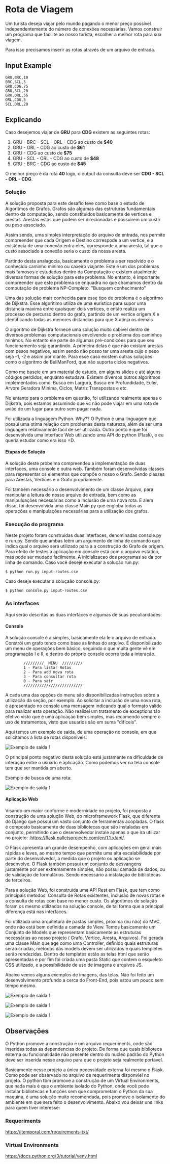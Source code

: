 # Rota de Viagem #

Um turista deseja viajar pelo mundo pagando o menor preço possível independentemente do número de conexões necessárias.
Vamos construir um programa que facilite ao nosso turista, escolher a melhor rota para sua viagem.

Para isso precisamos inserir as rotas através de um arquivo de entrada.

## Input Example ##
```csv
GRU,BRC,10
BRC,SCL,5
GRU,CDG,75
GRU,SCL,20
GRU,ORL,56
ORL,CDG,5
SCL,ORL,20
```

## Explicando ## 
Caso desejemos viajar de **GRU** para **CDG** existem as seguintes rotas:

1. GRU - BRC - SCL - ORL - CDG ao custo de **$40**
2. GRU - ORL - CDG ao custo de **$61**
3. GRU - CDG ao custo de **$75**
4. GRU - SCL - ORL - CDG ao custo de **$48**
5. GRU - BRC - CDG ao custo de **$45**

O melhor preço é da rota **40** logo, o output da consulta deve ser **CDG - SCL - ORL - CDG**.


### Solução ###

A solução proposta para este desafio teve como base o estudo de Algoritmos de Grafos. Grafos são algumas das estruturas 
fundamentais dentro da computação, sendo constituidos basicamente de vertices e arestas. Arestas estas que podem ser 
direcionadas e possuirem um custo ou peso associado. 

Assim sendo, uma simples interpretação do arquivo de entrada, nos permite compreender que cada Origem e Destino 
correspode a um vertice, e a existência de uma conexão entra eles, corresponde a uma aresta, tal que o custo associado 
a conexão seria o custo da nossa aresta.

Partindo desta analagocia, basicamente o problema a ser resolvido e o conhecido caminho minimo ou caxeiro viajante.
Este é um dos problemas mais famosos e estudados dentro da Computação e existem atualmente diversas formas de solução 
para este problema. No entanto, é importante compreender que este problema se enquadra no que chamamos dentro da 
computação de problema NP-Completo. "Busquem conhecimento"

Uma das solução mais conhecida para esse tipo de problema é o algoritmo de Dijkstra. Esse algoritimo utiliza de uma
euristica para supor uma distancia maxima entre quaisquer dois vertices, e então realiza um processo de percurso dentro 
do grafo, partindo de um vertice origem X e identificando todas as menores distancias para que X atinja os demais.

O algoritmo de Dijkstra fornece uma solução muito cabivel dentro de diversos problemas computacionais envolvendo
o problema dos caminhos minimos. No entanto ele parte de algumas pré-condições para que seu funcionamento seja
garantindo. A primeira delas é que não existam arestas com pesos negativos, assim sendo não posso ter uma aresta cujo o
peso seja -1, -2 e assim por diante. Para esse caso existem outras soluções como o algoritmo de BellManFord, que não 
suporta ciclos negativos.

Como me baseie em um material de estudo, em alguns slides e até alguns códigos perdidos, enquanto estudava. Existem
diversos outros algoritmos implementados como: Busca em Largura, Busca em Profundidade, Euler, Arvore Geradora Minima,
Ciclos, Matriz Transpostas e etc.

No entanto para o problema em questão, foi utilizando realmente apenas o Dijkstra, pois estamos assumindo que vc não 
pode viajar em uma rota de avião de um lugar para outro sem pagar nada.

Foi utilizada a linguagem Python. Why?? O Python é uma linguagem que possui uma otima relação com problemas desta
natureza, além de ser uma linguagem relativamente fácil de ser utilizada. Outro ponto é que foi desenvolvida uma
interface Web utilizando uma API do python (Flask), e eu queria estudar como era isso =D.

#### Etapas de Solução ####

A solução deste probelma compreendeu a implementação de duas interfaces, uma console e outra web. Também foram 
desenvolvidas classes para representar os elementos que compõe o nosso o Grafo. Sendo classes para Arestas, Vertices e o
Grafo propriamente. 

Foi também necessário o desenvolvimento de um classe Arquivo, para manipular a leitura do nosso arquivo de entrada, bem
como as manipuluações necessárias como a inclusão de uma nova rota. E alem disso, foi desenvolvida uma classe Main.py
que engloba todas as operações e manipulações necessárias para a utilização dos grafos.


### Execução do programa ###
Neste projeto foram construidas duas interfaces, denominadas console.py e run.py. Sendo que ambas leêm um argumento de 
linha de comando que indica qual o arquivo será utilizado para a a construção do Grafo de origem. Para efeito de testes
a aplicação em console está com o arquivo estatico, mas pode ser mudado facilmente.
A inicializacao dos programas se da por linha de comando. Caso você deseje executar a solução run.py:
```shell
$ python run.py input-routes.csv
```
Caso deseje executar a soluçaão console.py:
```shell
$ python console.py input-routes.csv
```
### As interfaces ###
Aqui serão descritas as duas interfaces e algumas de suas peculiaridades:

#### Console ####
A solução console é a simples, basicamente ela le o arquivo de entrada. Constrói um grafo tendo como base as linhas do
arquivo. É disponibilizado um menu de operações bem básico, seguindo o que muita gente vê em programação I e II, e dentro
do próprio console ocorre toda a interação.

```
        /////////  MENU  /////////
        1 - Para listar Rotas 
        2 - Para add nova rota
        3 - Para consultar rota
        0 - Para sair
        //////////////////////////
```

A cada uma das opções do menu são disponibilizadas instruções sobre a utilização da seção, por exemplo. Ao solicitar a 
inclusão de uma nova rota, é apresentado no console uma mensagem indicando qual o formato valido para 
realizar esta operação. Não realizei um tratamento de exceptions tão efetivo visto que é uma aplicação bem simples, mas 
recomendo sempre o uso de tratamentos, visto que usuarios são em suma "difíceis".

Aqui temos um exemplo de saida, de uma operação no console, em que solicitamos a lista de rotas disponiveis:


![Exemplo de saida 1](/images/ExemploSaidaRotas.png "Exemplo de saída da aplicação console, ao solicitar a lista de rotas disponíveis.")

O principal ponto negativo desta solução está justamente na dificuldade de interação entre o usuario e aplicação. Como
podemos ver na tela console tem que ser mantida em aberto.

Exemplo de busca de uma rota:

![Exemplo de saida 1](/images/ConsoleRota.png "Exemplo de saída da aplicação console, ao solicitar a lista de rotas disponíveis.")

#### Aplicação Web ####

Visando um maior conforme e modernidade no projeto, foi proposta a construção de uma solução Web, do microframework Flask,
que diferente do Django que possui um vasto conjunto de ferramentas acopladas. O flask é composto basicamente de duas
bibliotecas que são instaladas em conjunto, permitindo que o desenvolvedor instale apenas o que ira utilizar no projeto:
.https://flask.palletsprojects.com/en/1.1.x/api/. 

O Flask apresenta um grande desempenho, com aplicações em geral mais rápidas e leves, ao mesmo tempo que permite
uma alta escalabilidade por parte do desenvolvedor, a medida que o projeto ou aplicação se desenvolve. O Flask também
possui um conjunto de desvangens justamente por ser extremamente simples, não possui camada de dados, ou de validação
de formulários. Sendo necessário a instalação de bibliotecas de terceiros.

Para a solução Web, foi construida uma API Rest em Flask, que tem como principais metodos: Consulta de Rotas existentes,
inclusão de novas rotas e a consulta de rotas com base no menor custo. Os algoritmos de solução foram os mesmo utilizados
na solução console, de tal forma que a principal diferença está nas interfaces. 

Foi utilizada uma arquitetura de pastas simples, proxima (ou não) do MVC, onde não está bem definida a camada de View.
Temos basicamente um Conjunto de Models que representam basicamente as estruturas necessárias ao nosso projeto ( Grafo,
Vertice, Aresta, Arquivos). Foi gerada uma classe Main que age como uma Controller, definido quais estruturas serão criadas,
métodos das models devem ser utilizados e quais templetes serão rendezidas. Dentro de templates estão as telas html que 
serão apresentadas e por fim foi criada uma pasta Static que contem o esqueleto CSS utilizado, e a possibilidade de uso
de imagens e arquivos JS.  

Abaixo vemos alguns exemplos de imagens, das telas. Não foi feito um desenvolvimento profundo a cerca do Front-End, pois
estou um pouco sem tempo mesmo.

![Exemplo de saida 1](/images/TelaInicial.png "Tela Inicial.")

![Exemplo de saida 1](/images/RotasDisponiveis.png "Rotas Disponíveis.")

![Exemplo de saida 1](/images/Rota.png "Rotas Disponíveis.")

## Observações ##
O Python promove a construção e um arquivo requeriments, onde são inseridas todas as dependencias do projeto. De forma
que quais biblioteca externa ou funcionalidade não presente dentro do nucleo padrão do Python deve ser inserida nesse
arquivo para que o projeto seja realmente portavel.

Basicamente nesse projeto a única necessidade externa foi mesmo o Flask. Como pode ser observado no arquivo de requeriments
disponviel no projeto. O python tbm promove a construção de um Virtual Environments, que nada mais é que o ambiente 
isolado do Python, onde você pode instalar bibliotecas e funções sem que comprometam o Python da sua maquina, é uma 
solução muito recomendada, pois promove o isolamento do ambiente em que sera feito o desenvolvimento. 
Abaixo vou deixar uns links para quem tiver interesse:

### Requeriments ###
https://jtemporal.com/requirements-txt/

### Virtual Environments ###

https://docs.python.org/3/tutorial/venv.html